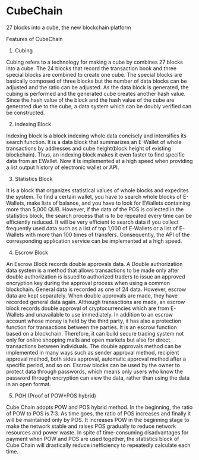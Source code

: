 # CubeChain

27 blocks into a cube, the new blockchain platform

Features of CubeChain 
 
1. Cubing 

Cubing refers to a technology for making a cube by combines 27 blocks into a cube. 
The 24 blocks that record the transaction book and three special blocks are combined to create one cube. 
The special blocks are basically composed of three blocks but the number of data blocks can be adjusted and the ratio can be adjusted. 
As the data block is generated, the cubing is performed and the generated cube creates another hash value. 
Since the hash value of the block and the hash value of the cube are generated due to the cube, a data system which can be doubly verified can be constructed. 
 
2. Indexing Block 

Indexing block is a block indexing whole data concisely and intensifies its search function. 
It is a data block that summarizes an E-Wallet of whole transactions by addresses and cube height(block height of existing blockchain). 
Thus, an indexing block makes it even faster to find specific data from an EWallet. 
Now it is implemented at a high speed when providing a list output history of electronic wallet or API. 
 
3. Statistics Block 

It is a block that organizes statistical values of whole blocks and expedites the system. 
To find a certain wallet, you have to search whole blocks of E-Wallets, make lists of balance, and you have to look for EWallets containing more than 5,000 QUB. 
However, if the data of the POS is collected in the statistics block, the search process that is to be repeated every time can be efficiently reduced. 
It will be very efficient to search data if you collect frequently used data such as a list of top 1,000 of E-Wallets or a list of E-Wallets with more than 100 times of transfers. 
Consequently, the API of the corresponding application service can be implemented at a high speed. 
 
4. Escrow Block 

An Escrow Block records double approvals data. 
A Double authorization data system is a method that allows transactions to be made only after double authorization is issued to authorized traders to issue an approved encryption key during the approval process when using a common blockchain. General data is recorded as one of 24 data. However, escrow data are kept separately. When double approvals are made, they have recorded general data again. Although transactions are made, an escrow block records double approval of cryptocurrencies which are from E-Wallets and unavailable to use immediately. 
In addition to an escrow account whose money is held by the third party, it has also a protection function for transactions between the parties. 
It is an escrow function based on a blockchain. 
Therefore, it can build secure trading system not only for online shopping malls and open markets but also for direct transactions between individuals. 
The double approvals method can be implemented in many ways such as sender approval method, recipient approval method, both sides approval, automatic approval method after a specific period, and so on. Escrow blocks can be used by the owner to protect data through passwords, which means only users who know the password through encryption can view the data, rather than using the data in an open format. 

5. POH (Proof of POW+POS hybrid) 

Cube Chain adopts POW and POS hybrid method. 
In the beginning, the ratio of POW to POS is 7:3. As time goes, the ratio of POS increases and finally it will be maintained only by POS. 
It increases POW in the beginning stage to make the network stable and raises POS gradually to reduce network resources and power waste. 
In spite of time-consuming disadvantages for payment when POW and POS are used together, the statistics block of Cube Chain will drastically reduce inefficiency to repeatedly calculate each time. 
 